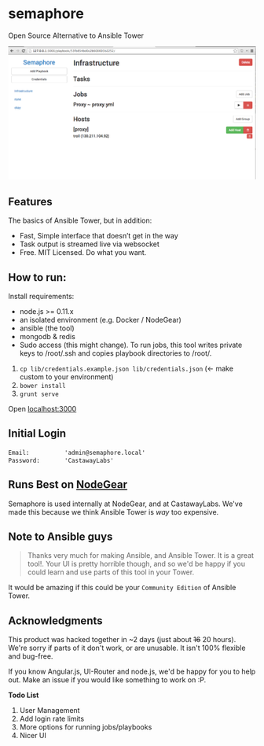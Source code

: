 semaphore
=========

Open Source Alternative to Ansible Tower

![](public/img/screenshot.png)

Features
--------

The basics of Ansible Tower, but in addition:

- Fast, Simple interface that doesn’t get in the way
- Task output is streamed live via websocket
- Free. MIT Licensed. Do what you want.

How to run:
-----------

Install requirements:
- node.js >= 0.11.x
- an isolated environment (e.g. Docker / NodeGear)
- ansible (the tool)
- mongodb & redis
- Sudo access (this might change). To run jobs, this tool writes private keys to /root/.ssh and copies playbook directories to /root/.

1. `cp lib/credentials.example.json lib/credentials.json` (<- make custom to your environment)
2. `bower install`
3. `grunt serve`

Open [localhost:3000](http://localhost:3000)

Initial Login
-------------

```
Email:			'admin@semaphore.local'
Password:		'CastawayLabs'
```

Runs Best on [NodeGear](https://nodegear.com)
---------------------

Semaphore is used internally at NodeGear, and at CastawayLabs. We've made this because we think Ansible Tower is _way_ too expensive.

Note to Ansible guys
--------------------

> Thanks very much for making Ansible, and Ansible Tower. It is a great tool!. Your UI is pretty horrible though, and so we'd be happy if you could learn and use parts of this tool in your Tower.

It would be amazing if this could be your `Community Edition` of Ansible Tower.

Acknowledgments
---------------

This product was hacked together in ~2 days (just about ~~16~~ 20 hours). We're sorry if parts of it don't work, or are unusable. It isn't 100% flexible and bug-free.

If you know Angular.js, UI-Router and node.js, we'd be happy for you to help out. Make an issue if you would like something to work on :P.

**Todo List**

1. User Management
2. Add login rate limits
3. More options for running jobs/playbooks
4. Nicer UI